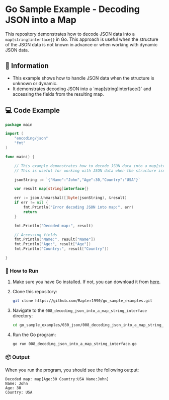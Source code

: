 # Go Sample Example - Decoding JSON into a Map

This repository demonstrates how to decode JSON data into a `map[string]interface{}` in Go. This approach is useful when the structure of the JSON data is not known in advance or when working with dynamic JSON data.

## 📖 Information

<ul style="list-style-type:disc">
  <li>This example shows how to handle JSON data when the structure is unknown or dynamic.</li>
  <li>It demonstrates decoding JSON into a `map[string]interface{}` and accessing the fields from the resulting map.</li>
</ul>

## 💻 Code Example

```go
package main

import (
	"encoding/json"
	"fmt"
)

func main() {

	// This example demonstrates how to decode JSON data into a map[string]interface{}.
	// This is useful for working with JSON data when the structure isn't known in advance

	jsonString := `{"Name":"John","Age":30,"Country":"USA"}`

	var result map[string]interface{}

	err := json.Unmarshal([]byte(jsonString), &result)
	if err != nil {
		fmt.Println("Error decoding JSON into map:", err)
		return
	}

	fmt.Println("Decoded map:", result)

	// Accessing fields
	fmt.Println("Name:", result["Name"])
	fmt.Println("Age:", result["Age"])
	fmt.Println("Country:", result["Country"])

}
```

### 🏃 How to Run

1. Make sure you have Go installed. If not, you can download it from [here](https://golang.org/dl/).
2. Clone this repository:

   ```bash
   git clone https://github.com/Rapter1990/go_sample_examples.git
   ```

3. Navigate to the `008_decoding_json_into_a_map_string_interface` directory:

   ```bash
   cd go_sample_examples/030_json/008_decoding_json_into_a_map_string_interface
   ```

4. Run the Go program:

   ```bash
   go run 008_decoding_json_into_a_map_string_interface.go
   ```

### 📦 Output

When you run the program, you should see the following output:

```
Decoded map: map[Age:30 Country:USA Name:John]
Name: John
Age: 30
Country: USA
```